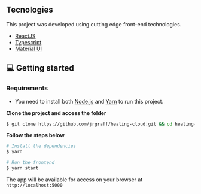 ## Tecnologies

This project was developed using cutting edge front-end technologies.

- [ReactJS](https://reactjs.org/)
- [Typescript](https://www.typescriptlang.org/)
- [Material UI](https://mui.com/)

## 💻 Getting started

### Requirements

- You need to install both [Node.js](https://nodejs.org/en/download/) and [Yarn](https://yarnpkg.com/) to run this project.

**Clone the project and access the folder**

```bash
$ git clone https://github.com/jrgraff/healing-cloud.git && cd healing-cloud/frontend
```

**Follow the steps below**

```bash
# Install the dependencies
$ yarn

# Run the frontend
$ yarn start
```

The app will be available for access on your browser at `http://localhost:5000`

